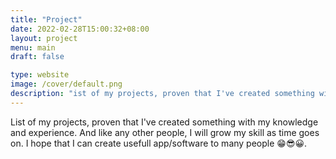 ```yaml
---
title: "Project"
date: 2022-02-28T15:00:32+08:00
layout: project
menu: main
draft: false

type: website
image: /cover/default.png
description: "ist of my projects, proven that I've created something with my knowledge and experience."
---
```


List of my projects, proven that I've created something with my knowledge and experience. And like any other people, I will grow my skill as time goes on. I hope that I can create usefull app/software to many people 😁😎😀.